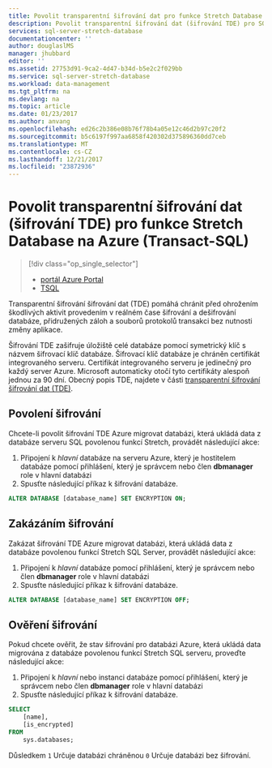 ```yaml
---
title: Povolit transparentní šifrování dat pro funkce Stretch Database TSQL - Azure | Microsoft Docs
description: Povolit transparentní šifrování dat (šifrování TDE) pro SQL Server Stretch Database na Azure TSQL
services: sql-server-stretch-database
documentationcenter: ''
author: douglaslMS
manager: jhubbard
editor: ''
ms.assetid: 27753d91-9ca2-4d47-b34d-b5e2c2f029bb
ms.service: sql-server-stretch-database
ms.workload: data-management
ms.tgt_pltfrm: na
ms.devlang: na
ms.topic: article
ms.date: 01/23/2017
ms.author: anvang
ms.openlocfilehash: ed26c2b386e08b76f78b4a05e12c46d2b97c20f2
ms.sourcegitcommit: b5c6197f997aa6858f420302d375896360dd7ceb
ms.translationtype: MT
ms.contentlocale: cs-CZ
ms.lasthandoff: 12/21/2017
ms.locfileid: "23872936"
---
```

# <a name="enable-transparent-data-encryption-tde-for-stretch-database-on-azure-transact-sql"></a>Povolit transparentní šifrování dat (šifrování TDE) pro funkce Stretch Database na Azure (Transact-SQL)
> [!div class="op_single_selector"]
> * [portál Azure Portal](sql-server-stretch-database-encryption-tde.md)
> * [TSQL](sql-server-stretch-database-tde-tsql.md)
>
>

Transparentní šifrování šifrování dat (TDE) pomáhá chránit před ohrožením škodlivých aktivit provedením v reálném čase šifrování a dešifrování databáze, přidružených záloh a souborů protokolů transakci bez nutnosti změny aplikace.

Šifrování TDE zašifruje úložiště celé databáze pomocí symetrický klíč s názvem šifrovací klíč databáze. Šifrovací klíč databáze je chráněn certifikát integrovaného serveru. Certifikát integrovaného serveru je jedinečný pro každý server Azure. Microsoft automaticky otočí tyto certifikáty alespoň jednou za 90 dní. Obecný popis TDE, najdete v části [transparentní šifrování šifrování dat (TDE)].

## <a name="enabling-encryption"></a>Povolení šifrování
Chcete-li povolit šifrování TDE Azure migrovat databázi, která ukládá data z databáze serveru SQL povolenou funkcí Stretch, provádět následující akce:

1. Připojení k *hlavní* databáze na serveru Azure, který je hostitelem databáze pomocí přihlášení, který je správcem nebo člen **dbmanager** role v hlavní databázi
2. Spusťte následující příkaz k šifrování databáze.

```sql
ALTER DATABASE [database_name] SET ENCRYPTION ON;
```

## <a name="disabling-encryption"></a>Zakázáním šifrování
Zakázat šifrování TDE Azure migrovat databázi, která ukládá data z databáze povolenou funkcí Stretch SQL Server, provádět následující akce:

1. Připojení k *hlavní* databáze pomocí přihlášení, který je správcem nebo člen **dbmanager** role v hlavní databázi
2. Spusťte následující příkaz k šifrování databáze.

```sql
ALTER DATABASE [database_name] SET ENCRYPTION OFF;
```

## <a name="verifying-encryption"></a>Ověření šifrování
Pokud chcete ověřit, že stav šifrování pro databázi Azure, která ukládá data migrována z databáze povolenou funkcí Stretch SQL serveru, proveďte následující akce:

1. Připojení k *hlavní* nebo instanci databáze pomocí přihlášení, který je správcem nebo člen **dbmanager** role v hlavní databázi
2. Spusťte následující příkaz k šifrování databáze.

```sql
SELECT
    [name],
    [is_encrypted]
FROM
    sys.databases;
```

Důsledkem ```1``` Určuje databázi chráněnou ```0``` Určuje databázi bez šifrování.

<!--Anchors-->
[transparentní šifrování šifrování dat (TDE)]: https://msdn.microsoft.com/library/bb934049.aspx


<!--Image references-->

<!--Link references-->
